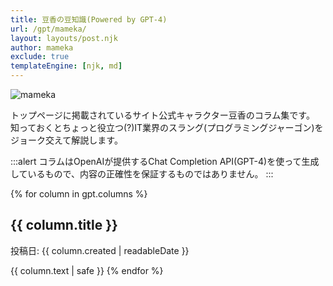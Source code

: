 ```yaml
---
title: 豆香の豆知識(Powered by GPT-4)
url: /gpt/mameka/
layout: layouts/post.njk
author: mameka
exclude: true
templateEngine: [njk, md]
---
```


<img style="display:block;margin:0.5rem auto" src="/img/logo/mameka-column_500.png" alt="mameka">

トップページに掲載されているサイト公式キャラクター豆香のコラム集です。
知っておくとちょっと役立つ(?)IT業界のスラング(プログラミングジャーゴン)をジョーク交えて解説します。

:::alert
コラムはOpenAIが提供するChat Completion API(GPT-4)を使って生成しているもので、内容の正確性を保証するものではありません。
:::

{% for column in gpt.columns %}
## {{ column.title }}
投稿日: {{ column.created | readableDate }}

{{ column.text | safe }}
{% endfor %}
